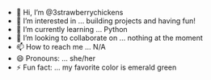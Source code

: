 - 👋 Hi, I’m @3strawberrychickens
- 👀 I’m interested in ... building projects and having fun!
- 🌱 I’m currently learning ... Python
- 💞️ I’m looking to collaborate on ... nothing at the moment
- 📫 How to reach me ... N/A
- 😄 Pronouns: ... she/her
- ⚡ Fun fact: ... my favorite color is emerald green

<!---
3strawberrychickens/3strawberrychickens is a ✨ special ✨ repository because its `README.md` (this file) appears on your GitHub profile.
You can click the Preview link to take a look at your changes.
--->
